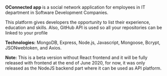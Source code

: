 <b>OConnected app </b> is a social network application for employees in IT department in Software Development Companies.

This platform gives developers the opportunity to list their experience, education and skills. Also, GitHub API is used so all your repositories can be linked to your profile

<b>Technologies:</b> MongoDB, Express, Node.js, Javascript, Mongoose, Bcrypt, JSONwebtoken, and Axios.

<b>Note:</b> This is a beta version without React frontend and it will be fully released with frontend at the end of June 2020, for now, it was only released as the NodeJS backend part where it can be used as API platform.
